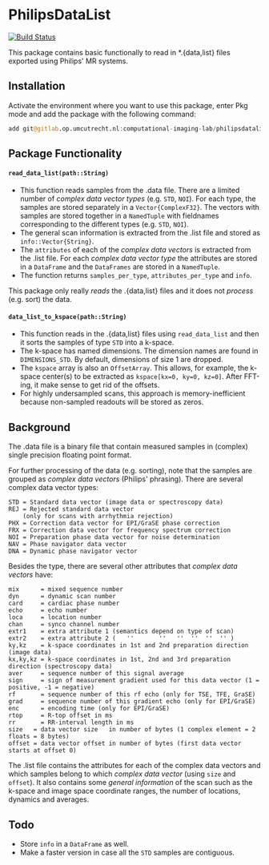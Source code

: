 # PhilipsDataList

[![Build Status](https://github.com/Oscar/PhilipsDataList.jl/actions/workflows/CI.yml/badge.svg?branch=main)](https://github.com/Oscar/PhilipsDataList.jl/actions/workflows/CI.yml?query=branch%3Amain)

This package contains basic functionally to read in *.{data,list} files exported using Philips' MR systems.

## Installation

Activate the environment where you want to use this package, enter Pkg mode and add the package with the following command:
```julia
add git@gitlab.op.umcutrecht.nl:computational-imaging-lab/philipsdatalist.git
```

## Package Functionality

#### `read_data_list(path::String)`
- This function reads samples from the .data file. There are a limited number of _complex data vector types_ (e.g. `STD`, `NOI`). For each type, the samples are stored separately in a `Vector{ComplexF32}`. The vectors with samples are stored together in a `NamedTuple` with fieldnames corresponding to the different types (e.g. `STD`, `NOI`).
- The general scan information is extracted from the .list file and stored as `info::Vector{String}`.
- The `attributes` of each of the _complex data vectors_ is extracted from the .list file. For each _complex data vector type_ the attributes are stored in a `DataFrame` and the `DataFrames` are stored in a `NamedTuple`.
- The function returns `samples_per_type`, `attributes_per_type` and `info`.

This package only really _reads_ the .{data,list} files and it does not _process_ (e.g. sort) the data. 

#### `data_list_to_kspace(path::String)`

- This function reads in the .{data,list} files using `read_data_list` and then it sorts the samples of type `STD` into a k-space. 
- The k-space has named dimensions. The dimension names are found in `DIMENSIONS_STD`. By default, dimensions of size 1 are dropped. 
- The `kspace` array is also an `OffsetArray`.  This allows, for example, the k-space center(s) to be extracted as `kspace[kx=0, ky=0, kz=0]`. After FFT-ing, it make sense to get rid of the offsets.
- For highly undersampled scans, this approach is memory-inefficient because non-sampled readouts will be stored as zeros.


## Background

The .data file is a binary file that contain measured samples in (complex) single precision floating point format. 

For further processing of the data (e.g. sorting), note that the samples are grouped as _complex data vectors_ (Philips' phrasing). There are several complex data vector types:  
```
STD = Standard data vector (image data or spectroscopy data)
REJ = Rejected standard data vector
    (only for scans with arrhythmia rejection)
PHX = Correction data vector for EPI/GraSE phase correction
FRX = Correction data vector for frequency spectrum correction
NOI = Preparation phase data vector for noise determination
NAV = Phase navigator data vector
DNA = Dynamic phase navigator vector
```
Besides the type, there are several other attributes that _complex data vectors_ have:
```
mix      = mixed sequence number
dyn      = dynamic scan number
card     = cardiac phase number
echo     = echo number
loca     = location number
chan     = synco channel number
extr1    = extra attribute 1 (semantics depend on type of scan)
extr2    = extra attribute 2 (   ''       ''   ''  ''  ''  '' )
ky,kz    = k-space coordinates in 1st and 2nd preparation direction (image data)
kx,ky,kz = k-space coordinates in 1st, 2nd and 3rd preparation direction (spectroscopy data)
aver     = sequence number of this signal average
sign     = sign of measurement gradient used for this data vector (1 = positive, -1 = negative)
rf       = sequence number of this rf echo (only for TSE, TFE, GraSE)
grad     = sequence number of this gradient echo (only for EPI/GraSE)
enc      = encoding time (only for EPI/GraSE)
rtop     = R-top offset in ms
rr       = RR-interval length in ms
size   = data vector size   in number of bytes (1 complex element = 2 floats = 8 bytes)
offset = data vector offset in number of bytes (first data vector starts at offset 0)
```

The .list file contains the attributes for each of the complex data vectors and which samples belong to which _complex data vector_ (using `size` and `offset`). It also contains some _general information_ of the scan such as the k-space and image space coordinate ranges, the number of locations, dynamics and averages.

## Todo
- Store `info` in a `DataFrame` as well.
- Make a faster version in case all the `STD` samples are contiguous.

